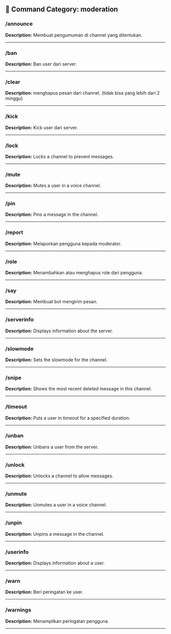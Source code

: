 ## 📁 Command Category: moderation

### /announce

**Description:** Membuat pengumuman di channel yang ditentukan.


---


### /ban

**Description:** Ban user dari server.


---


### /clear

**Description:** menghapus pesan dari channel. (tidak bisa yang lebih dari 2 minggu)


---


### /kick

**Description:** Kick user dari server.


---


### /lock

**Description:** Locks a channel to prevent messages.


---


### /mute

**Description:** Mutes a user in a voice channel.


---


### /pin

**Description:** Pins a message in the channel.


---


### /report

**Description:** Melaporkan pengguna kepada moderator.


---


### /role

**Description:** Menambahkan atau menghapus role dari pengguna.


---


### /say

**Description:** Membuat bot mengirim pesan.


---


### /serverinfo

**Description:** Displays information about the server.


---


### /slowmode

**Description:** Sets the slowmode for the channel.


---


### /snipe

**Description:** Shows the most recent deleted message in this channel.


---


### /timeout

**Description:** Puts a user in timeout for a specified duration.


---


### /unban

**Description:** Unbans a user from the server.


---


### /unlock

**Description:** Unlocks a channel to allow messages.


---


### /unmute

**Description:** Unmutes a user in a voice channel.


---


### /unpin

**Description:** Unpins a message in the channel.


---


### /userinfo

**Description:** Displays information about a user.


---


### /warn

**Description:** Beri peringatan ke user.


---


### /warnings

**Description:** Menampilkan peringatan pengguna.


---

